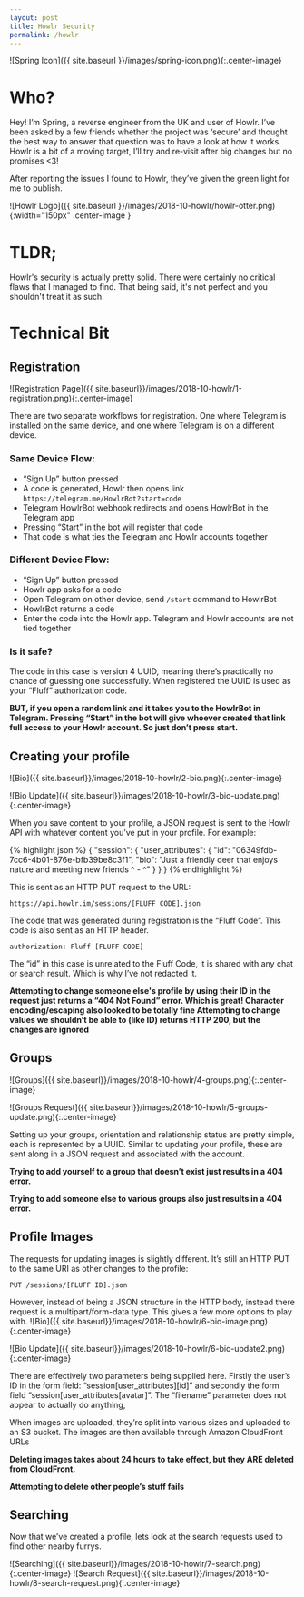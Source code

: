```yaml
---
layout: post
title: Howlr Security
permalink: /howlr
---
```


![Spring Icon]({{ site.baseurl }}/images/spring-icon.png){:.center-image}

# Who?
Hey! I’m Spring, a reverse engineer from the UK and user of Howlr. I’ve been asked by a few friends whether the project was ‘secure’ and thought the best way to answer that question was to have a look at how it works. Howlr is a bit of a moving target, I’ll try and re-visit after big changes but no promises <3!

After reporting the issues I found to Howlr, they’ve given the green light for me to publish.

![Howlr Logo]({{ site.baseurl }}/images/2018-10-howlr/howlr-otter.png){:width="150px" .center-image }

# TLDR;
Howlr's security is actually pretty solid. There were certainly no critical flaws
that I managed to find. That being said, it's not perfect and you shouldn't treat
it as such.

# Technical Bit

## Registration
![Registration Page]({{ site.baseurl}}/images/2018-10-howlr/1-registration.png){:.center-image}

There are two separate workflows for registration. One where Telegram is installed on the same device, and one where Telegram is on a different device.

### Same Device Flow:
- “Sign Up” button pressed
- A code is generated, Howlr then opens link `https://telegram.me/HowlrBot?start=code`
- Telegram HowlrBot webhook redirects and opens HowlrBot in the Telegram app
- Pressing “Start” in the bot will register that code
- That code is what ties the Telegram and Howlr accounts together

### Different Device Flow:
- “Sign Up” button pressed
- Howlr app asks for a code
- Open Telegram on other device, send `/start` command to HowlrBot
- HowlrBot returns a code
- Enter the code into the Howlr app. Telegram and Howlr accounts are not tied together

### Is it safe?
The code in this case is version 4 UUID, meaning there’s practically no chance of guessing one successfully. When registered the UUID is used as your “Fluff” authorization code.

**BUT, if you open a random link and it takes you to the HowlrBot in Telegram. Pressing “Start” in the bot will give whoever created that link full access to your Howlr account. So just don’t press start.**

## Creating your profile
![Bio]({{ site.baseurl}}/images/2018-10-howlr/2-bio.png){:.center-image}

![Bio Update]({{ site.baseurl}}/images/2018-10-howlr/3-bio-update.png){:.center-image}

When you save content to your profile, a JSON request is sent to the Howlr API with whatever content you’ve put in your profile. For example:

{% highlight json %}
{
  "session": {
    "user_attributes": {
      "id": "06349fdb-7cc6-4b01-876e-bfb39be8c3f1",
      "bio": "Just a friendly deer that enjoys nature and meeting new friends ^ - ^"
    }
  }
}
{% endhighlight %}

This is sent as an HTTP PUT request to the URL:

`https://api.howlr.im/sessions/[FLUFF CODE].json`

The code that was generated during registration is the “Fluff Code”. This code is also sent as an HTTP header.

`authorization: Fluff [FLUFF CODE]`

The “id” in this case is unrelated to the Fluff Code, it is shared with any chat or search result. Which is why I’ve not redacted it.

**Attempting to change someone else's profile by using their ID in the request just returns a “404 Not Found” error. Which is great!
Character encoding/escaping also looked to be totally fine
Attempting to change values we shouldn’t be able to (like ID) returns HTTP 200, but the changes are ignored**

## Groups
![Groups]({{ site.baseurl}}/images/2018-10-howlr/4-groups.png){:.center-image}

![Groups Request]({{ site.baseurl}}/images/2018-10-howlr/5-groups-update.png){:.center-image}

Setting up your groups, orientation and relationship status are pretty simple, each is represented by a UUID. Similar to updating your profile, these are sent along in a JSON request and associated with the account.

**Trying to add yourself to a group that doesn’t exist just results in a 404 error.**

**Trying to add someone else to various groups also just results in a 404 error.**

## Profile Images
The requests for updating images is slightly different. It’s still an HTTP PUT to the same URI as other changes to the profile:

`PUT /sessions/[FLUFF ID].json`

However, instead of being a JSON structure in the HTTP body, instead there request is a multipart/form-data type. This gives a few more options to play with.
![Bio]({{ site.baseurl}}/images/2018-10-howlr/6-bio-image.png){:.center-image}

![Bio Update]({{ site.baseurl}}/images/2018-10-howlr/6-bio-update2.png){:.center-image}


There are effectively two parameters being supplied here. Firstly the user’s ID in the form field: “session[user_attributes][id]” and secondly the form field “session[user_attributes[avatar]”.
The “filename” parameter does not appear to actually do anything,

When images are uploaded, they’re split into various sizes and uploaded to an S3 bucket. The images are then available through Amazon CloudFront URLs

**Deleting images takes about 24 hours to take effect, but they ARE deleted from CloudFront.**

**Attempting to delete other people’s stuff fails**

## Searching
Now that we’ve created a profile, lets look at the search requests used to find other nearby furrys.

![Searching]({{ site.baseurl}}/images/2018-10-howlr/7-search.png){:.center-image}
![Search Request]({{ site.baseurl}}/images/2018-10-howlr/8-search-request.png){:.center-image}
